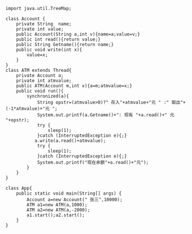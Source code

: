     import java.util.TreeMap;

    class Account {
        private String  name;
        private int value;
        public Account(String a,int v){name=a;value=v;}
        public int read(){return value;}
        public String Getname(){return name;}
        public void write(int x){
            value=x;
        }
    }
    class ATM extends Thread{
        private Account a;
        private int atmvalue;
        public ATM(Account m,int x){a=m;atmvalue=x;}
        public void run(){
            synchronized(a){
                String opstr=(atmvalue>0)?" 存入"+atmvalue+"元 " :" 取出"+(-1*atmvalue)+"元 ";
                System.out.printf(a.Getname()+": 现有 "+a.read()+" 元 "+opstr);
                try {
                    sleep(1);
                }catch (InterruptedException e){;}
               a.write(a.read()+atmvalue);
                try {
                    sleep(1);
                }catch (InterruptedException e){;}
                System.out.printf("现在余额"+a.read()+"元");
            }
        }
    }

    class App{
        public static void main(String[] args) {
            Account a=new Account(" 张三",10000);
            ATM a1=new ATM(a,1000);
            ATM a2=new ATM(a,-2000);
            a1.start();a2.start();
        }
    }
